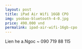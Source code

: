 ```yaml
---
layout: post
title: iPad Air Wifi 16GB CPO
img: yoobao-bluetooth-4-0.jpg
price: 490.000 vnd
permalink: ipad-air-wifi-16gb-cpo
---
```

Lien he a.Ngoc ~ 090 719 88 115
